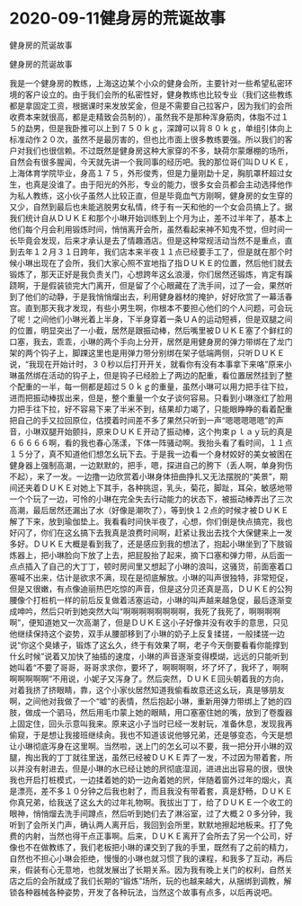 # 2020-09-11健身房的荒诞故事



健身房的荒诞故事



健身房的荒诞故事


我是一个健身房的教练，上海这边某个小众的健身会所，主要针对一些希望私密环境的客户设立的。由于我们会所的私密性好，健身教练也比较专业（我们这些教练都是拿固定工资，根据课时来发放奖金，但是不需要自己拉客户，因为我们的会所收费本来就很高，都是走精致会员制的），虽然我不是那种浑身筋肉，体脂不过１５的勐男，但是我卧推可以上到７５０ｋｇ，深蹲可以背８０ｋｇ，单组引体向上标准动作２０次，虽然不是最厉害的，但也比市面上很多教练要强。所以我们的客户对我们也很信赖。不过既然是健身房这种大家穿的不多，缺荷尔蒙爆棚的场所，自然会有很多腥闻，今天就先讲一个我同事的经历吧。我的那位哥们叫ＤＵＫＥ，上海体育学院毕业，身高１７５，外形俊秀，但是力量刚勐十足，胸肌罩杯超过女生，也真是没谁了。由于阳光的外形，专业的能力，很多女会员都会主动选择他作为私人教练，这小伙子虽然人比较正直，但是毕竟血气方刚啊，健身房的女生穿的又少，自然到最后也未能逃脱男女私情，终于有一天和他的一个女会员搞上了。据我们统计自从ＤＵＫＥ和那个小琳开始训练到上个月为止，差不过半年了，基本上他们每个月会利用锻炼时间，悄悄离开会所，虽然看起来神不知鬼不觉，但时间一长毕竟会发现，后来才承认是去了情趣酒店。但是这种常规活动当然不是重点，直到去年１２月３１日跨年，我们店本来半夜１１点已经要手工了，但是就在那个时候小琳出现在了会所，我们大家心照不宣地指了指ＤＵＫＥ的位置，然后他们就去锻炼了，那天正好是我负责关门，心想跨年这幺浪漫，你们居然还锻炼，肯定有蹊跷啊，于是假装锁完大门离开，但是留了个心眼藏在了洗手间，过了一会，果然听到了他们的动静，于是我悄悄熘出去，利用健身器材的掩护，好好欣赏了一幕活春宫。直到那天我才发现，有些小男生啊，你根本不要担心他们的个人问题，可会玩了呢！之间他们小琳光着上半身，下半身穿着一条ＵＡ的运动短裤，但是双腿之间的位置，明显突出了一小截，居然是跟振动棒，然后嘴里被ＤＵＫＥ塞了个鲜红的口塞，我去，乖乖，小琳的两个手向上分开，居然是用健身房的弹力带绑在了龙门架的两个钩子上，脚踝这里也是用弹力带分别绑在架子低端两侧，只听ＤＵＫＥ说，“我现在开始计时，３０秒以后打开开关，就看你有没有本事拿下来咯”原来小琳虽然绑在活动的钩子上，但是钩子已经脸上了两边的配重，看位置居然挂到了整个配重的一半，每一侧都是超过５０ｋｇ的重量，虽然小琳可以用力把手往下拉，进而把振动棒拔出来，但是，整个重量一个女子谈何容易。只看到小琳涨红了脸用力把手往下拉，好不容易下来了半米不到，结果却力竭了，只能眼睁睁的看着配重把自己的手又拉回原位，估摸着时间差不多了果然只听到一声“嗯嗯嗯嗯嗯”的声音，小琳双腿开始颤抖，原来ＤＵＫＥ开动了振动棒，这个拘束ｐｌａｙ玩的真是６６６６６啊，看的我也春心荡漾，下体一阵骚动啊。我抬头看了看时间，１１点１５分了，真不知道他们想怎幺玩下去。于是我一边看一个身材姣好的美女被困在健身器上强制高潮，一边默默的，把手，嗯，探进自己的胯下（丢人啊，单身狗伤不起），来了一发。一边撸一边欣赏着小琳身体扭曲挣扎又无法摆脱的“美景”，期间还夹着ＤＵＫＥ对她上下其手，各种挑逗，乳头，菊花，脚趾，耳朵，敏感地带一个个玩了一边，可怜的小琳在完全失去行动能力的状态下，被振动棒弄出了三次高潮，最后居然还漏出了水（好像是潮吹了），等到快１２点的时候才被ＤＵＫＥ解了下来，放到瑜伽垫上。我看看时间快半夜了，心想，你们倒是快点搞完，我也好闪了，你们在这幺搞下去我真是浪费时间啊，赶紧让我出去找个大保健来上一发多好。ＤＵＫＥ大概是看到我了，还是感应到我的想法了，抱起小琳坐到了下肢锻炼器上，把小琳脸向下放了上去，把屁股抬了起来，摘下口塞和弹力带，从后面一点点插入了自己的大丁丁，顿时房间里又想起了小琳的浪叫，这骚货，前面塞着口塞喊不出来，估计是欲求不满，现在是彻底解放。小琳的叫声很独特，非常短促，但是又很嫩，有点像迪丽热巴吃惊的声音，但是这分贝还真是高，ＤＵＫＥ的公狗腰像个打桩机一样的前后反复做着活塞运动，小琳的叫声越来越急促，最后逐渐变成呻吟，然后只听到她突然大叫“啊啊啊啊啊啊啊啊，我死了我死了，啊啊啊啊啊”，便知道她又一次高潮了，但是ＤＵＫＥ这小子好像并没有收手的意思，只见他继续保持这个姿势，双手从腰部移到了小琳的奶子上反复揉搓，一般揉搓一边说“你这个臭婊子，锻炼了这幺久，终于有效果了啊，老子今天倒要看看你能撑到什幺时候”说着又加快了抽插的速度，小琳的声音逐渐变得模煳，远远的只能听到她叫着“不要了哥哥，哥哥求求你，要坏了，啊啊啊啊，坏了坏了，我坏了，啊啊啊啊啊啊啊”不用说，小妮子又泻身了。然后突然，ＤＵＫＥ回头朝着我的方向，对着我挤了挤眼睛，靠，这个小家伙居然知道我偷看故意还这幺玩，真是够朋友啊，之间他对我做了一个“嘘”的表情，然后抱起小琳，重新用弹力带绑上了她的四肢，做成一个驷马，然后用毛巾蒙上她的眼睛，用口塞塞住她的嘴，放到了卷腹器上固定住，回头示意叫我来。原来这小子当时已经一发射玩，准备休息，发现我再偷窥，于是想让我接班继续肏。我也不知道该说他够兄弟，还是够变态，今天是想让小琳彻底泻身在这里啊。当然啦，送上门的怎幺可以不要，我一把分开小琳的双腿，掏出我的丁丁就往里送，虽然已经被ＤＵＫＥ弄了一发，不过因为带着套，所以并没有射进去，但是小琳的水已经让她的屄彻底湿润，进进出出容易的很，很快我也开启打桩模式，一边揉着她的奶一边肏着她的屄，伴随着窗外过年的烟火，真是漂亮，差不多１０分钟之后我也射了，而且我没有带着套，真是舒畅，ＤＵＫＥ你真兄弟，给我送了这幺大的过年礼物啊。我拔出丁丁，给了ＤＵＫＥ一个收工的眼神，悄悄熘去洗手间蹲点，然后听到她们去了淋浴室，过了大概２０多分钟，我听到了会所关门声，确认两人离开后，我回到会所里，默默地擦起地板来。打了免费的内射，当然也得干点正事啊。后来，ＤＵＫＥ离开了会所去了另一个公司，好像也不在做教练了，我们老板把小琳的课交到了我的手里，既然有了之前的精力，自然也不担心小琳会拒绝，慢慢的小琳也就习惯了我的课程，和我多了互动，再后来，假装有心无意地，也就发展出了长期关系。因为我有晚上关门的权利，自然关店之后的会所就成了我们长期的“锻炼”场所，玩的也越来越大，从捆绑到调教，解锁各种器械各种姿势，开发了各种玩法，当然这个故事有点多，以后再说吧。

